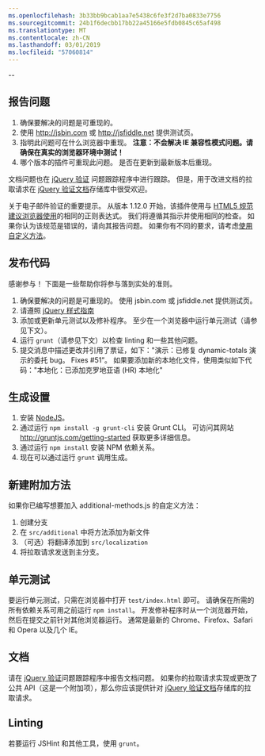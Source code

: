 ```yaml
---
ms.openlocfilehash: 3b33bb9bcab1aa7e5438c6fe3f2d7ba0833e7756
ms.sourcegitcommit: 24b1f6decbb17bb22a45166e5fdb0845c65af498
ms.translationtype: MT
ms.contentlocale: zh-CN
ms.lasthandoff: 03/01/2019
ms.locfileid: "57060814"
---
```

--

## <a name="reporting-an-issue"></a>报告问题

1. 确保要解决的问题是可重现的。
2. 使用 http://jsbin.com 或 http://jsfiddle.net 提供测试页。
3. 指明此问题可在什么浏览器中重现。 **注意：不会解决 IE 兼容性模式问题。请确保在真实的浏览器环境中测试！**
4. 哪个版本的插件可重现此问题。 是否在更新到最新版本后重现。

文档问题也在 [jQuery 验证](https://github.com/jzaefferer/jquery-validation/issues) 问题跟踪程序中进行跟踪。
但是，用于改进文档的拉取请求在 [jQuery 验证文档](https://github.com/jzaefferer/validation-content)存储库中很受欢迎。

关于电子邮件验证的重要提示。 从版本 1.12.0 开始，该插件使用与 [HTML5 规范建议浏览器使用](https://html.spec.whatwg.org/multipage/forms.html#valid-e-mail-address)的相同的正则表达式。 我们将遵循其指示并使用相同的检查。 如果你认为该规范是错误的，请向其报告问题。 如果你有不同的要求，请考虑[使用自定义方法](http://jqueryvalidation.org/jQuery.validator.addMethod/)。

## <a name="contributing-code"></a>发布代码

感谢参与！ 下面是一些帮助你将参与落到实处的准则。

1. 确保要解决的问题是可重现的。 使用 jsbin.com 或 jsfiddle.net 提供测试页。
2. 请遵照 [jQuery 样式指南](http://contribute.jquery.com/style-guides/js)
3. 添加或更新单元测试以及修补程序。 至少在一个浏览器中运行单元测试（请参见下文）。
4. 运行 `grunt`（请参见下文）以检查 linting 和一些其他问题。
5. 提交消息中描述更改并引用了票证，如下："演示：已修复 dynamic-totals 演示的委托 bug。 Fixes #51”。 如果要添加新的本地化文件，使用类似如下代码："本地化：已添加克罗地亚语 (HR) 本地化"

## <a name="build-setup"></a>生成设置

1. 安装 [NodeJS](http://nodejs.org)。
2. 通过运行 `npm install -g grunt-cli` 安装 Grunt CLI。 可访问其网站 http://gruntjs.com/getting-started 获取更多详细信息。
3. 通过运行 `npm install` 安装 NPM 依赖关系。
4. 现在可以通过运行 `grunt` 调用生成。

## <a name="creating-a-new-additional-method"></a>新建附加方法

如果你已编写想要加入 additional-methods.js 的自定义方法：

1. 创建分支
2. 在 `src/additional` 中将方法添加为新文件
3. （可选）将翻译添加到 `src/localization`
4. 将拉取请求发送到主分支。

## <a name="unit-tests"></a>单元测试

要运行单元测试，只需在浏览器中打开 `test/index.html` 即可。 请确保在所需的所有依赖关系可用之前运行 `npm install`。
开发修补程序时从一个浏览器开始，然后在提交之前针对其他浏览器运行。 通常是最新的 Chrome、Firefox、Safari 和 Opera 以及几个 IE。

## <a name="documentation"></a>文档

请在 [jQuery 验证](https://github.com/jzaefferer/jquery-validation/issues)问题跟踪程序中报告文档问题。
如果你的拉取请求实现或更改了公共 API（这是一个附加项），那么你应该提供针对 [jQuery 验证文档](https://github.com/jzaefferer/validation-content)存储库的拉取请求。

## <a name="linting"></a>Linting

若要运行 JSHint 和其他工具，使用 `grunt`。
